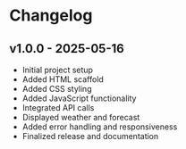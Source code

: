 # Changelog

## v1.0.0 - 2025-05-16
- Initial project setup
- Added HTML scaffold
- Added CSS styling
- Added JavaScript functionality
- Integrated API calls
- Displayed weather and forecast
- Added error handling and responsiveness
- Finalized release and documentation
